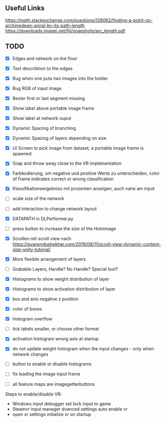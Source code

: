 ## Useful Links
https://math.stackexchange.com/questions/126062/finding-a-point-on-archimedean-spiral-by-its-path-length
https://downloads.imagej.net/fiji/snapshots/arc_length.pdf


## TODO

- [x] Edges and network on the floor
- [x] Text describtion to the edges
- [x] Bug when one puts two images into the holder
- [x] Bug RGB of input image
- [x] Bezier first or last segment missing
- [x] Show label above portable image frame
- [x] Show label at network ouput
- [x] Dynamic Spacing of branching
- [x] Dynamic Spacing of layers depending on size
- [x] UI Screen to pick image from dataset, a portable image frame is spawned
- [x] Grap and throw away close to the VR implementation
- [x] Farbkodierung, um negative und positive Werte zu unterscheiden, color of frame indicates correct or wrong classification
- [x] Klassifikationsergebniss mit prozenten anzeigen, auch nahe am input
- [ ] scale size of the network
- [ ] add interaction to change network layout
- [x] DATAPATH in DLPerformer.py
- [ ] press button to increase the size of the Holoimage
- [x] Scrollen mit scroll view nach https://gyanendushekhar.com/2019/08/11/scroll-view-dynamic-content-size-unity-tutorial/
- [x] More flexible arrangement of layers
- [ ] Grabable Layers, Handle? No Handle? Special tool?
- [x] Histograms to show weight distribution of layer
- [x] Histograms to show activation distribution of layer
- [x] box and axis negative z position
- [x] color of boxes
- [x] histogram overflow
- [ ] tick labels smaller, or choose other format
- [x] activation histogram wrong axis at startup
- [x] do not update weight histogram when the input changes - only when network changes
- [ ] button to enable or disable histograms
- [ ] fix loading the image input frame
- [ ] all feature maps are imagegetterbuttons


Steps to enable/disable VR:
- Windows input debugger set lock input to game
- Steamvr input manager dvanced settings auto enable vr
- open xr settings initialize vr on startup